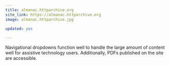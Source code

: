 ```yaml
---
title: almanac.httparchive.org
site_link: https://almanac.httparchive.org
image: almanac.httparchive.jpg

updated: yes

---
```


Navigational dropdowns function well to handle the large amount of content well for assistive technology users. Additionally, PDFs published on the site are accessible.
